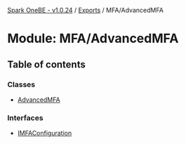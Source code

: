 [Spark OneBE - v1.0.24](../README.md) / [Exports](../modules.md) / MFA/AdvancedMFA

# Module: MFA/AdvancedMFA

## Table of contents

### Classes

- [AdvancedMFA](../classes/MFA_AdvancedMFA.AdvancedMFA.md)

### Interfaces

- [IMFAConfiguration](../interfaces/MFA_AdvancedMFA.IMFAConfiguration.md)
